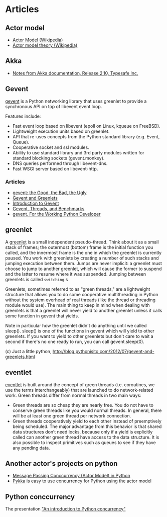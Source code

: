 # Articles

## Actor model

- [Actor Model (Wikipedia)](http://en.wikipedia.org/wiki/Actor_model)
- [Actor model theory (Wikipedia)](http://en.wikipedia.org/wiki/Actor_model_theory)

## Akka

- [Notes from Akka documentation, Release 2.10, Typesafe Inc.](https://github.com/ownport/pyactors/blob/master/docs/articles.md)

## Gevent

[gevent](http://www.gevent.org/) is a Python networking library that uses greenlet to provide a synchronous API on top of libevent event loop.

Features include:

- Fast event loop based on libevent (epoll on Linux, kqueue on FreeBSD).
- Lightweight execution units based on greenlet.
- API that re-uses concepts from the Python standard library (e.g. Event, Queue).
- Cooperative socket and ssl modules.
- Ability to use standard library and 3rd party modules written for standard blocking sockets (gevent.monkey).
- DNS queries performed through libevent-dns.
- Fast WSGI server based on libevent-http.

### Articles

- [gevent: the Good, the Bad, the Ugly](http://code.mixpanel.com/2010/10/29/gevent-the-good-the-bad-the-ugly/) 
- [Gevent and Greenlets](http://blog.pythonisito.com/2012/07/gevent-and-greenlets.html) 
- [Introduction to Gevent](http://blog.pythonisito.com/2012/07/introduction-to-gevent.html) 
- [Gevent, Threads, and Benchmarks](http://blog.pythonisito.com/2012/07/gevent-threads-and-benchmarks.html) 
- [gevent. For the Working Python Developer](http://sdiehl.github.com/gevent-tutorial/)

## greenlet

A [greenlet](http://greenlet.readthedocs.org/en/latest/) is a small independent pseudo-thread. Think about it as a small stack of frames; the outermost (bottom) frame is the initial function you called, and the innermost frame is the one in which the greenlet is currently paused. You work with greenlets by creating a number of such stacks and jumping execution between them. Jumps are never implicit: a greenlet must choose to jump to another greenlet, which will cause the former to suspend and the latter to resume where it was suspended. Jumping between greenlets is called `switching`.s

Greenlets, sometimes referred to as "green threads," are a lightweight structure that allows you to do some cooperative multithreading in Python without the system overhead of real threads (like the thread or threading module would use). The main thing to keep in mind when dealing with greenlets is that a greenlet will never yield to another greenlet unless it calls some function in gevent that yields. 

Note in particular how the greenlet didn't do anything until we called sleep(). sleep() is one of the functions in gevent which will yield to other greenlets. If you want to yield to other greenlets but don't care to wait a second if there's no one ready to run, you can call gevent.sleep(0).

(c) Just a little python, http://blog.pythonisito.com/2012/07/gevent-and-greenlets.html

## eventlet

[eventlet](http://eventlet.net/doc/index.html) is built around the concept of green threads (i.e. coroutines, we use the terms interchangeably) that are launched to do network-related work. Green threads differ from normal threads in two main ways:

- Green threads are so cheap they are nearly free. You do not have to conserve green threads like you would normal threads. In general, there will be at least one green thread per network connection.
- Green threads cooperatively yield to each other instead of preemptively being scheduled. The major advantage from this behavior is that shared data structures don’t need locks, because only if a yield is explicitly called can another green thread have access to the data structure. It is also possible to inspect primitives such as queues to see if they have any pending data.

## Another actor's projects on python

- [Message Passing Conccurrency (Actor Model) in Python](http://www.valuedlessons.com/2008/06/message-passing-conccurrency-actor.html)
- [Pykka](http://pykka.readthedocs.org/en/latest/) is easy to use concurrency for Python using the actor model

## Python conccurrency

The presentation ["An introduction to Python concurrency"](http://www.slideshare.net/dabeaz/an-introduction-to-python-concurrency)




